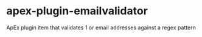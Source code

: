 # apex-plugin-emailvalidator
ApEx plugin item that validates 1 or email addresses against a regex pattern
